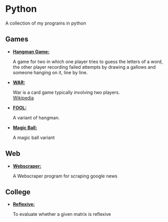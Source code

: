 # Python
A collection of my programs in python


 <h2>Games</h2>
<ul>
  <li>
    <a href="MyHangman.py"><b>Hangman Game:</b></a>
    <p> A game for two in which one player tries to guess the letters of a word, the other player recording failed attempts by drawing a gallows and someone hanging on it, line by line.
    </p>
  </li>
  
  <li>
    <a href="MyCardWar.py"><b>WAR:</b></a> 
    <p> War is a card game typically involving two players.
    <br>
    <a href="https://en.wikipedia.org/wiki/War_(card_game)"> Wikipedia</a>
    </p>
    
  </li>


 <li>
 <a href="fool.py"><b>FOOL:</b></a>
    <p>A variant of hangman.</p>
  </li>
  
  <li>
  <a href="magicball_fate.py"><b>Magic Ball:</b></a>
    <p>A magic ball variant</p>
  </li>
 </ul>
  
 <h2>Web</h2>
 <ul>
  <li>
    <a href="webscraper.py"><b>Webscraper:</b></a>
    <p>A Webscraper program for scraping google news</p>
  </li>
 </ul>
 
  <h2>College</h2>
 <ul>
  <li>
    <a href="reflexive.py"><b>Reflexive:</b></a>
    <p>To evaluate whether a given matrix is reflexive</p>
  </li>
 </ul>


  
